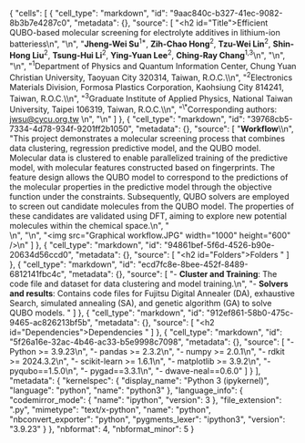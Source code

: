 {
 "cells": [
  {
   "cell_type": "markdown",
   "id": "9aac840c-b327-41ec-9082-8b3b7e4287c0",
   "metadata": {},
   "source": [
    "<h2 id=\"Title\">Efficient QUBO-based molecular screening for electrolyte additives in lithium-ion batteriess</h2>\n",
    "\n",
    "**Jheng-Wei Su**<sup>1*</sup>, **Zih-Chao Hong**<sup>2</sup>, **Tzu-Wei Lin**<sup>2</sup>, **Shin-Hong Liu**<sup>2</sup>, **Tsung-Hui Li**<sup>2</sup>, **Ying-Yuan Lee**<sup>2</sup>, **Ching-Ray Chang**<sup>1,3</sup>\n",
    "\n",
    "\n",
    "<sup>1</sup>Department of Physics and Quantum Information Center, Chung Yuan Christian University, Taoyuan City 320314, Taiwan, R.O.C.\\\n",
    "<sup>2</sup>Electronics Materials Division, Formosa Plastics Corporation, Kaohsiung City 814241, Taiwan, R.O.C.\\\n",
    "<sup>3</sup>Graduate Institute of Applied Physics, National Taiwan University, Taipei 106319, Taiwan, R.O.C.\\\n",
    "<sup>\\*</sup>Corresponding authors: jwsu@cycu.org.tw \n",
    "\n"
   ]
  },
  {
   "cell_type": "markdown",
   "id": "39768cb5-7334-4d78-934f-9201ff2b1050",
   "metadata": {},
   "source": [
    "**Workflow**\\\n",
    "This project demonstrates a molecular screening process that combines data clustering, regression predictive model, and the QUBO model. Molecular data is clustered to enable parallelized training of the predictive model, with molecular features constructed based on fingerprints. The feature design allows the QUBO model to correspond to the predictions of the molecular properties in the predictive model through the objective function under the constraints. Subsequently, QUBO solvers are employed to screen out candidate molecules from the QUBO model. The properties of these candidates are validated using DFT, aiming to explore new potential molecules within the chemical space.\n",
    "<br>\n",
    "\n",
    "<img src=\"Graphical workflow.JPG\" width=\"1000\" height=\"600\" />\n"
   ]
  },
  {
   "cell_type": "markdown",
   "id": "94861bef-5f6d-4526-b90e-20634d56ccd0",
   "metadata": {},
   "source": [
    "<h2 id=\"Folders\">Folders</h2> "
   ]
  },
  {
   "cell_type": "markdown",
   "id": "ecd7fc8e-8bee-452f-8489-6812141fbc4c",
   "metadata": {},
   "source": [
    "- **Cluster and Training**: The code file and dataset for data clustering and model training.\n",
    "- **Solvers and results**: Contains code files for Fujitsu Digital Annealer (DA), exhaustive Search, simulated annealing (SA), and genetic algorithm (GA) to solve QUBO models. "
   ]
  },
  {
   "cell_type": "markdown",
   "id": "912ef861-58b0-475c-9465-ac826213bf5b",
   "metadata": {},
   "source": [
    "<h2 id=\"Dependencies\">Dependencies</h2>  "
   ]
  },
  {
   "cell_type": "markdown",
   "id": "5f26a16e-32ac-4b46-ac33-b5e9998c7098",
   "metadata": {},
   "source": [
    "- Python >= 3.9.23\n",
    "- pandas >= 2.3.2\n",
    "- numpy >= 2.0.1\n",
    "- rdkit >= 2024.3.2\n",
    "- scikit-learn >= 1.6.1\n",
    "- matplotlib >= 3.9.2\n",
    "- pyqubo==1.5.0\n",
    "- pygad==3.3.1\n",
    "- dwave-neal==0.6.0"
   ]
  }
 ],
 "metadata": {
  "kernelspec": {
   "display_name": "Python 3 (ipykernel)",
   "language": "python",
   "name": "python3"
  },
  "language_info": {
   "codemirror_mode": {
    "name": "ipython",
    "version": 3
   },
   "file_extension": ".py",
   "mimetype": "text/x-python",
   "name": "python",
   "nbconvert_exporter": "python",
   "pygments_lexer": "ipython3",
   "version": "3.9.23"
  }
 },
 "nbformat": 4,
 "nbformat_minor": 5
}
